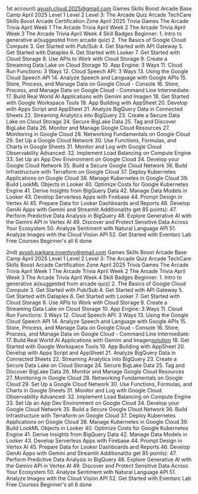 1st account) ayush.cloud.2025@gmail.com
	Games
		 Skills Boost Arcade Base Camp April 2025
		 Level 1
		 Level 2
		 Level 3: The Arcade Quiz
		 Arcade TechCare
		 Skills Boost Arcade Certification Zone April 2025
	Trivia Games
		 The Arcade Trivia April Week 1
		 The Arcade Trivia April Week 2
		 The Arcade Trivia April Week 3
		 The Arcade Trivia April Week 4
	Skill Badges
		 Beginner:
			 1. Intro to generative ai(suggested from arcade quiz)
			 2. The Basics of Google Cloud Compute
			 3. Get Started with Pub/Sub
			 4. Get Started with API Gateway
			 5. Get Started with Dataplex
			 6. Get Started with Looker
			 7. Get Started with Cloud Storage
			 8. Use APIs to Work with Cloud Storage
			 9. Create a Streaming Data Lake on Cloud Storage
			 10. App Engine: 3 Ways
			 11. Cloud Run Functions: 3 Ways
			 12. Cloud Speech API: 3 Ways
			 13. Using the Google Cloud Speech API
			 14. Analyze Speech and Language with Google APIs
			 15. Store, Process, and Manage Data on Google Cloud - Console
			 16. Store, Process, and Manage Data on Google Cloud - Command Line
		 Intermediate:
			 17. Build Real World AI Applications with Gemini and Imagen
			 18. Get Started with Google Workspace Tools
			 19. App Building with AppSheet
			 20. Develop with Apps Script and AppSheet
			 21. Analyze BigQuery Data in Connected Sheets
			 22. Streaming Analytics into BigQuery
			 23. Create a Secure Data Lake on Cloud Storage
			 24. Secure BigLake Data
			 25. Tag and Discover BigLake Data
			 26. Monitor and Manage Google Cloud Resources
			 27. Monitoring in Google Cloud
			 28. Networking Fundamentals on Google Cloud
			 29. Set Up a Google Cloud Network
			 30. Use Functions, Formulas, and Charts in Google Sheets
			 31. Monitor and Log with Google Cloud Observability
		 Advanced:
			 32. Implement Load Balancing on Compute Engine
			 33. Set Up an App Dev Environment on Google Cloud
			 34. Develop your Google Cloud Network
			 35. Build a Secure Google Cloud Network
			 36. Build Infrastructure with Terraform on Google Cloud
			 37. Deploy Kubernetes Applications on Google Cloud
			 38. Manage Kubernetes in Google Cloud
			 39. Build LookML Objects in Looker
			 40. Optimize Costs for Google Kubernetes Engine
			 41. Derive Insights from BigQuery Data
			 42. Manage Data Models in Looker
			 43. Develop Serverless Apps with Firebase
			 44. Prompt Design in Vertex AI
			 45. Prepare Data for Looker Dashboards and Reports
			 46. Develop GenAI Apps with Gemini and Streamlit
		 Additional(to get 85 points):
			 47. Perform Predictive Data Analysis in BigQuery
			 48. Explore Generative AI with the Gemini API in Vertex AI
			 49. Discover and Protect Sensitive Data Across Your Ecosystem
			 50. Analyze Sentiment with Natural Language API
			 51. Analyze Images with the Cloud Vision API
			 52. Get Started with Eventarc
	 Lab Free Courses
		 Beginner's all 6 done 

	 
2nd) ayush.parkara.inventyv@gmail.com
	Games
		 Skills Boost Arcade Base Camp April 2025
		 Level 1
		 Level 2
		 Level 3: The Arcade Quiz
		 Arcade TechCare
		 Skills Boost Arcade Certification Zone April 2025
	Trivia Games
		 The Arcade Trivia April Week 1
		 The Arcade Trivia April Week 2
		 The Arcade Trivia April Week 3
		 The Arcade Trivia April Week 4
	Skill Badges
		 Beginner:
			 1. Intro to generative ai(suggested from arcade quiz)
			 2. The Basics of Google Cloud Compute
			 3. Get Started with Pub/Sub
			 4. Get Started with API Gateway
			 5. Get Started with Dataplex
			 6. Get Started with Looker
			 7. Get Started with Cloud Storage
			 8. Use APIs to Work with Cloud Storage
			 9. Create a Streaming Data Lake on Cloud Storage
			 10. App Engine: 3 Ways
			 11. Cloud Run Functions: 3 Ways
			 12. Cloud Speech API: 3 Ways
			 13. Using the Google Cloud Speech API
			 14. Analyze Speech and Language with Google APIs
			 15. Store, Process, and Manage Data on Google Cloud - Console
			 16. Store, Process, and Manage Data on Google Cloud - Command Line
		 Intermediate:
			 17. Build Real World AI Applications with Gemini and Imagen[solution](https://github.com/Techcps/Google-Cloud-Skills-Boost/blob/main/Build%20a%20Multi-Modal%20GenAI%20Application%3A%20Challenge%20Lab/techcps.md)
			 18. Get Started with Google Workspace Tools
			 19. App Building with AppSheet
			 20. Develop with Apps Script and AppSheet
			 21. Analyze BigQuery Data in Connected Sheets
			 22. Streaming Analytics into BigQuery
			 23. Create a Secure Data Lake on Cloud Storage
			 24. Secure BigLake Data
			 25. Tag and Discover BigLake Data
			 26. Monitor and Manage Google Cloud Resources
			 27. Monitoring in Google Cloud
			 28. Networking Fundamentals on Google Cloud
			 29. Set Up a Google Cloud Network
			 30. Use Functions, Formulas, and Charts in Google Sheets
			 31. Monitor and Log with Google Cloud Observability
		 Advanced:
			 32. Implement Load Balancing on Compute Engine
			 33. Set Up an App Dev Environment on Google Cloud
			 34. Develop your Google Cloud Network
			 35. Build a Secure Google Cloud Network
			 36. Build Infrastructure with Terraform on Google Cloud
			 37. Deploy Kubernetes Applications on Google Cloud
			 38. Manage Kubernetes in Google Cloud
			 39. Build LookML Objects in Looker
			 40. Optimize Costs for Google Kubernetes Engine
			 41. Derive Insights from BigQuery Data
			 42. Manage Data Models in Looker
			 43. Develop Serverless Apps with Firebase
			 44. Prompt Design in Vertex AI
			 45. Prepare Data for Looker Dashboards and Reports
			 46. Develop GenAI Apps with Gemini and Streamlit
		 Additional(to get 85 points):
			 47. Perform Predictive Data Analysis in BigQuery
			 48. Explore Generative AI with the Gemini API in Vertex AI
			 49. Discover and Protect Sensitive Data Across Your Ecosystem
			 50. Analyze Sentiment with Natural Language API
			 51. Analyze Images with the Cloud Vision API
			 52. Get Started with Eventarc
	 Lab Free Courses
		 Beginner's all 6 done 


